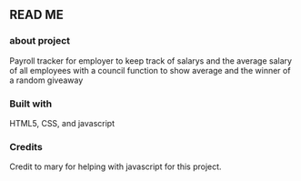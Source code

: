 <h2>READ ME</h2>
<h3>about project</h3>
<summary>Payroll tracker for employer to keep track of salarys and the average salary of all employees with a council function to show average and the winner of a random giveaway</summary>

<h3>Built with</h3>
<summary>HTML5, CSS, and javascript</summary>

<h3>Credits</h3>
Credit to mary for helping with javascript for this project.
